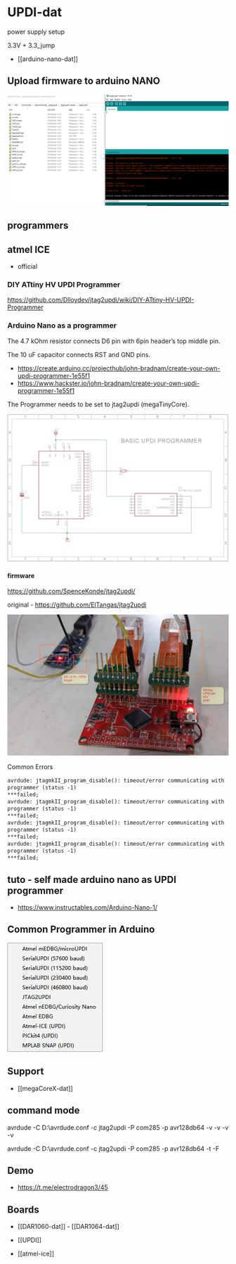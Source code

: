 

# UPDI-dat


power supply setup 

3.3V + 3.3_jump

- [[arduino-nano-dat]]

## Upload firmware to arduino NANO 

![](2024-05-31-15-23-35.png)


## programmers

## atmel ICE 
- official 

### DIY ATtiny HV UPDI Programmer
https://github.com/Dlloydev/jtag2updi/wiki/DIY-ATtiny-HV-UPDI-Programmer

### Arduino Nano as a programmer 

The 4.7 kOhm resistor connects D6 pin with 6pin header’s top middle pin. 

The 10 uF capacitor connects RST and GND pins.

- https://create.arduino.cc/projecthub/john-bradnam/create-your-own-updi-programmer-1e55f1
- https://www.hackster.io/john-bradnam/create-your-own-updi-programmer-1e55f1

The Programmer needs to be set to jtag2updi (megaTinyCore).

![](2022-10-15-18-38-28.png)

#### firmware 

https://github.com/SpenceKonde/jtag2updi/

original - https://github.com/ElTangas/jtag2updi


![](2024-05-31-18-25-27.png)

Common Errors 

    avrdude: jtagmkII_program_disable(): timeout/error communicating with programmer (status -1)
    ***failed;  
    avrdude: jtagmkII_program_disable(): timeout/error communicating with programmer (status -1)
    ***failed;  
    avrdude: jtagmkII_program_disable(): timeout/error communicating with programmer (status -1)
    ***failed;  
    avrdude: jtagmkII_program_disable(): timeout/error communicating with programmer (status -1)
    ***failed; 

## tuto - self made arduino nano as UPDI programmer 

- https://www.instructables.com/Arduino-Nano-1/



## Common Programmer in Arduino 

![](2023-11-15-19-00-50.png)

## Support 

- [[megaCoreX-dat]]

## command mode 

avrdude -C D:\avrdude.conf -c jtag2updi -P com285 -p avr128db64 -v -v -v -v

avrdude -C D:\avrdude.conf -c jtag2updi -P com285 -p avr128db64 -t -F



## Demo 

- https://t.me/electrodragon3/45


## Boards 

- [[DAR1060-dat]] - [[DAR1064-dat]]

- [[UPDI]]

- [[atmel-ice]]